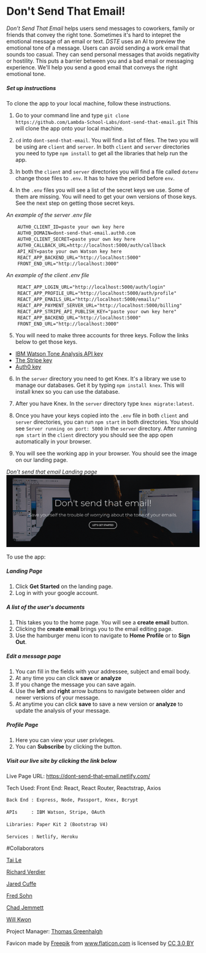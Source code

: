 Don't Send That Email!
=====================


*Don’t Send That Email* helps users send messages to coworkers, family or friends that convey the right tone. Sometimes it's hard to intepret the emotional message of an email or text.
*DSTE* uses an AI to preview the emotional tone of a message. Users can avoid sending a work email that sounds too casual. They can send personal messages that avoids negativity or hostility.
This puts a barrier between you and a bad email or messaging experience. We'll help you send a good email that conveys the right emotional tone.


##### Set up instructions

To clone the app to your local machine, follow these instructions.

1. Go to your command line and type `git clone https://github.com/Lambda-School-Labs/dont-send-that-email.git`
   This will clone the app onto your local machine.

2. `cd` into `dont-send-that-email`. You will find a list of files. The two you will be using are `client` and `server`.
   In both `client` and `server` directories you need to type `npm install` to get all the libraries that help run the app.

3. In both the `client` and `server` directories you will find a file called `dotenv` change those files to `.env`.  It has to have the period before `env`.

4. In the `.env` files you will see a list of the secret keys we use. Some of them are missing. You will need to get your own versions of those keys.  See the next step on getting those secret keys.

*An example of the server .env file*

``` STRIPE_API_KEY=paste your own key here
    AUTH0_CLIENT_ID=paste your own key here
    AUTH0_DOMAIN=dont-send-that-email.auth0.com
    AUTH0_CLIENT_SECRET=paste your own key here
    AUTH0_CALLBACK_URL=http://localhost:5000/auth/callback
    API_KEY=paste your own Watson key here
    REACT_APP_BACKEND_URL="http://localhost:5000"
    FRONT_END_URL="http://localhost:3000" 
```


*An example of the client .env file*

```
    REACT_APP_LOGIN_URL="http://localhost:5000/auth/login"
    REACT_APP_PROFILE_URL="http://localhost:5000/auth/profile"
    REACT_APP_EMAILS_URL="http://localhost:5000/emails/"
    REACT_APP_PAYMENT_SERVER_URL="http://localhost:5000/billing"
    REACT_APP_STRIPE_API_PUBLISH_KEY="paste your own key here"
    REACT_APP_BACKEND_URL="http://localhost:5000"
    FRONT_END_URL="http://localhost:3000" 
```



5. You will need to make three accounts for three keys. Follow the links below to get those keys.

  * [IBM Watson Tone Analysis API key](docs/watson/README.md)
  * [The Stripe key](docs/stripe/README.md)
  * [Auth0 key](docs/Auth0/README.md)

6. In the `server` directory you need to get Knex. It's a library we use to manage our databases.
  Get it by typing `npm install knex`. This will install knex so you can use the database.

8. After you have Knex. In the `server` directory type `knex migrate:latest`.

7. Once you have your keys copied into the `.env` file in both `client` and `server` directories, you can run `npm start` in both directories.
  You should see `Server running on port: 5000` in the `server` directory.
  After running `npm start` in the `client` directory you should see the app open automatically in your browser.

8. You will see the working app in your browser. You should see the image on our landing page.


*Don't send that email Landing page*
![Don't send that email landing page](docs/landing_page.png)

To use the app:
##### Landing Page
  1. Click **Get Started** on the landing page.
  2. Log in with your google account.

##### A list of the user's documents
  1. This takes you to the home page. You will see a **create email** button.
  2. Clicking the **create email** brings you to the email editing page.
  3. Use the hamburger menu icon to navigate to **Home** **Profile** or to **Sign Out**.

##### Edit a message page
  1. You can fill in the fields with your addressee, subject and email body.
  2. At any time you can click **save** or **analyze**
  3. If you change the message you can save again. 
  4. Use the **left** and **right** arrow buttons to navigate between older and newer versions of your message.
  5. At anytime you can click **save** to save a new version or **analyze** to update the analysis of your message.


##### Profile Page
  1. Here you can view your user privleges.
  2. You can **Subscribe** by clicking the button.



##### Visit our live site by clicking the link below

Live Page URL: https://dont-send-that-email.netlify.com/




Tech Used:
    Front End: React, React Router, Reactstrap, Axios

    Back End : Express, Node, Passport, Knex, Bcrypt

    APIs     : IBM Watson, Stripe, OAuth

    Libraries: Paper Kit 2 (Bootstrap V4)

    Services : Netlify, Heroku

#Collaborators

[Tai Le](https://github.com/Ta1grr)

[Richard Verdier](https://github.com/rverdi642)

[Jared Cuffe](https://github.com/jcuffe)

[Fred Sohn](https://github.com/fron12)

[Chad Jemmett](https://github.com/ceejaay)

[Will Kwon](https://github.com/wtkwon)

Project Manager: [Thomas Greenhalgh](https://github.com/tgreenhalgh)


Favicon made by <a href="https://www.freepik.com/" title="Freepik">Freepik</a> from <a href="https://www.flaticon.com/"                 title="Flaticon">www.flaticon.com</a> is licensed by <a href="http://creativecommons.org/licenses/by/3.0/"                 title="Creative Commons BY 3.0" target="_blank">CC 3.0 BY</a></div>
